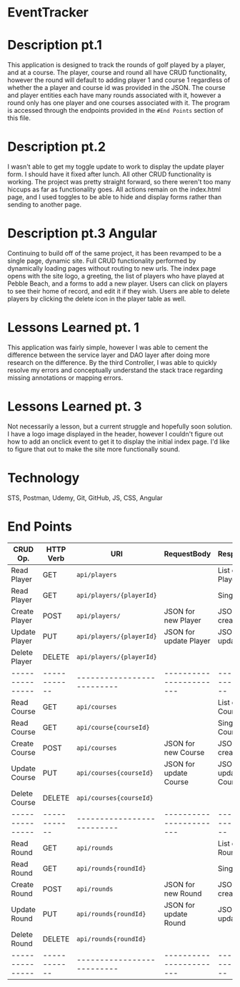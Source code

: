 # EventTracker

# Description pt.1
This application is designed to track the rounds of golf played by a player, and
at a course. The player, course and round all have CRUD functionality, however the
round will default to adding player 1 and course 1 regardless of whether the a player
and course id was provided in the JSON. The course and player entities each have
many rounds associated with it, however a round only has one player and one courses
associated with it. The program is accessed through the endpoints provided in the
`#End Points` section of this file.

# Description pt.2
I wasn't able to get my toggle update to work to display the update player form. I should have it fixed
after lunch. All other CRUD functionality is working. The project was pretty straight
forward, so there weren't too many hiccups as far as functionality goes. All actions remain
on the index.html page, and I used toggles to be able to hide and display forms rather
than sending to another page.

# Description pt.3 Angular
Continuing to build off of the same project, it has been revamped to be a single page, dynamic site.
Full CRUD functionality performed by dynamically loading pages without routing to new urls. The index page
opens with the site logo, a greeting, the list of players who have played at Pebble Beach, and a forms
to add a new player. Users can click on players to see their home of record, and edit it if they wish.
Users are able to delete players by clicking the delete icon in the player table as well.



# Lessons Learned pt. 1
This application was fairly simple, however I was able to cement the difference between
the service layer and DAO layer after doing more research on the difference. By the third
Controller, I was able to quickly resolve my errors and conceptually understand the stack
trace regarding missing annotations or mapping errors.

# Lessons Learned pt. 3
Not necessarily a lesson, but a current struggle and hopefully soon solution. I have a logo image displayed in the header, however I couldn't figure out how to add an onclick event to get it to display the initial index page. I'd like to figure that out to make the site more functionally sound.

# Technology
STS, Postman, Udemy, Git, GitHub, JS, CSS, Angular

# End Points

|  CRUD Op.    | HTTP Verb  |       URI                |  RequestBody          |        ResponseBody     |
|---------------|------------|--------------------------|-----------------------|------------------------|
|Read Player    |GET         |`api/players`             |                       | List of all Players    |
|Read Player    |GET         |`api/players/{playerId}`  |                       | Singular Player        |
|Create Player  |POST        |`api/players/`            |JSON for new Player    | JSON of created Player |
|Update Player  |PUT         |`api/players/{playerId}`  |JSON for update Player | JSON of updated Player |
|Delete Player  |DELETE      |`api/players/{playerId}`  |                       |                        |
|---------------|------------|--------------------------|-----------------------|------------------------|
|Read Course    |GET         |`api/courses`             |                       | List of all Courses    |
|Read Course    |GET         |`api/course{courseId}`    |                       | Singular Course        |
|Create Course  |POST        |`api/courses`             |JSON for new Course    | JSON of created Course |
|Update Course  |PUT         |`api/courses{courseId}`   |JSON for update Course | JSON of updated Course |
|Delete Course  |DELETE      |`api/courses{courseId}`   |                       |                        |
|---------------|------------|--------------------------|-----------------------|------------------------|
|Read Round     |GET         |`api/rounds`              |                       | List of all Rounds     |
|Read Round     |GET         |`api/rounds{roundId}`     |                       | Singular Round         |
|Create Round   |POST        |`api/rounds`              |JSON for new Round     | JSON of created Round  |
|Update Round   |PUT         |`api/rounds{roundId}`     |JSON for update Round  | JSON of updated Round  |
|Delete Round   |DELETE      |`api/rounds{roundId}`     |                       |                        |
|---------------|------------|--------------------------|-----------------------|------------------------|

